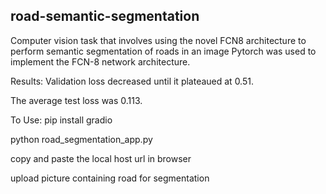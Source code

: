 ## road-semantic-segmentation
Computer vision task that involves using the novel FCN8 architecture to perform semantic segmentation of roads in an image
Pytorch was used to implement the FCN-8 network architecture.

Results:
Validation loss decreased until it plateaued at 0.51.

The average test loss was 0.113. 




To Use:
pip install gradio

python road_segmentation_app.py

copy and paste the local host url in browser

upload picture containing road for segmentation



